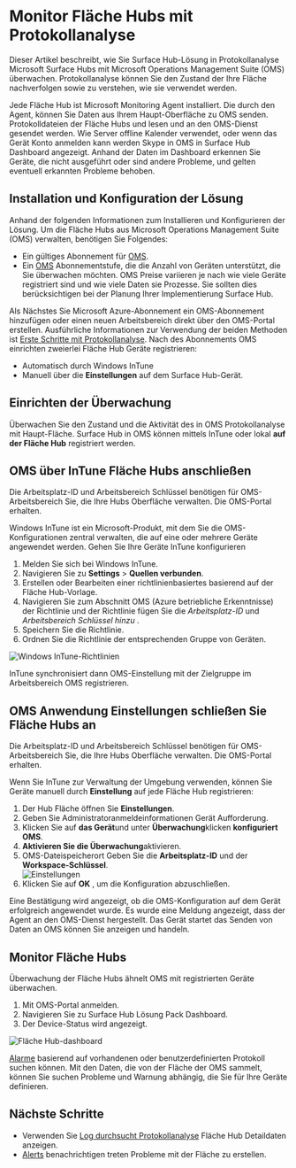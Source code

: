 <properties
    pageTitle="Oberfläche Hubs mit Protokollanalyse überwachen | Microsoft Azure"
    description="Verwenden Sie Fläche Hub-Lösung zu überwachen des Zustands der Fläche Hubs wie sie verwendet werden."
    services="log-analytics"
    documentationCenter=""
    authors="bandersmsft"
    manager="jwhit"
    editor=""/>

<tags
    ms.service="log-analytics"
    ms.workload="na"
    ms.tgt_pltfrm="na"
    ms.devlang="na"
    ms.topic="article"
    ms.date="08/11/2016"
    ms.author="banders"/>

# <a name="monitor-surface-hubs-with-log-analytics"></a>Monitor Fläche Hubs mit Protokollanalyse

Dieser Artikel beschreibt, wie Sie Surface Hub-Lösung in Protokollanalyse Microsoft Surface Hubs mit Microsoft Operations Management Suite (OMS) überwachen. Protokollanalyse können Sie den Zustand der Ihre Fläche nachverfolgen sowie zu verstehen, wie sie verwendet werden.

Jede Fläche Hub ist Microsoft Monitoring Agent installiert. Die durch den Agent, können Sie Daten aus Ihrem Haupt-Oberfläche zu OMS senden. Protokolldateien der Fläche Hubs und lesen und an den OMS-Dienst gesendet werden. Wie Server offline Kalender verwendet, oder wenn das Gerät Konto anmelden kann werden Skype in OMS in Surface Hub Dashboard angezeigt. Anhand der Daten im Dashboard erkennen Sie Geräte, die nicht ausgeführt oder sind andere Probleme, und gelten eventuell erkannten Probleme behoben.


## <a name="installing-and-configuring-the-solution"></a>Installation und Konfiguration der Lösung

Anhand der folgenden Informationen zum Installieren und Konfigurieren der Lösung. Um die Fläche Hubs aus Microsoft Operations Management Suite (OMS) verwalten, benötigen Sie Folgendes:

- Ein gültiges Abonnement für [OMS](http://www.microsoft.com/oms).
- Ein [OMS](https://azure.microsoft.com/pricing/details/log-analytics/) Abonnementstufe, die die Anzahl von Geräten unterstützt, die Sie überwachen möchten. OMS Preise variieren je nach wie viele Geräte registriert sind und wie viele Daten sie Prozesse. Sie sollten dies berücksichtigen bei der Planung Ihrer Implementierung Surface Hub.

Als Nächstes Sie Microsoft Azure-Abonnement ein OMS-Abonnement hinzufügen oder einen neuen Arbeitsbereich direkt über den OMS-Portal erstellen. Ausführliche Informationen zur Verwendung der beiden Methoden ist [Erste Schritte mit Protokollanalyse](log-analytics-get-started.md). Nach des Abonnements OMS einrichten zweierlei Fläche Hub Geräte registrieren:

- Automatisch durch Windows InTune
- Manuell über die **Einstellungen** auf dem Surface Hub-Gerät.

## <a name="set-up-monitoring"></a>Einrichten der Überwachung

Überwachen Sie den Zustand und die Aktivität des in OMS Protokollanalyse mit Haupt-Fläche. Surface Hub in OMS können mittels InTune oder lokal **auf der Fläche Hub** registriert werden.

## <a name="connect-surface-hubs-to-oms-through-intune"></a>OMS über InTune Fläche Hubs anschließen

Die Arbeitsplatz-ID und Arbeitsbereich Schlüssel benötigen für OMS-Arbeitsbereich Sie, die Ihre Hubs Oberfläche verwalten. Die OMS-Portal erhalten.

Windows InTune ist ein Microsoft-Produkt, mit dem Sie die OMS-Konfigurationen zentral verwalten, die auf eine oder mehrere Geräte angewendet werden. Gehen Sie Ihre Geräte InTune konfigurieren

1. Melden Sie sich bei Windows InTune.
2. Navigieren Sie zu **Settings** > **Quellen verbunden**.
3. Erstellen oder Bearbeiten einer richtlinienbasiertes basierend auf der Fläche Hub-Vorlage.
4. Navigieren Sie zum Abschnitt OMS (Azure betriebliche Erkenntnisse) der Richtlinie und der Richtlinie fügen Sie die *Arbeitsplatz-ID* und *Arbeitsbereich Schlüssel hinzu* .
5. Speichern Sie die Richtlinie.
6. Ordnen Sie die Richtlinie der entsprechenden Gruppe von Geräten.

  ![Windows InTune-Richtlinien](./media/log-analytics-surface-hubs/intune.png)

InTune synchronisiert dann OMS-Einstellung mit der Zielgruppe im Arbeitsbereich OMS registrieren.

## <a name="connect-surface-hubs-to-oms-using-the-settings-app"></a>OMS Anwendung Einstellungen schließen Sie Fläche Hubs an

Die Arbeitsplatz-ID und Arbeitsbereich Schlüssel benötigen für OMS-Arbeitsbereich Sie, die Ihre Hubs Oberfläche verwalten. Die OMS-Portal erhalten.

Wenn Sie InTune zur Verwaltung der Umgebung verwenden, können Sie Geräte manuell durch **Einstellung** auf jede Fläche Hub registrieren:

1. Der Hub Fläche öffnen Sie **Einstellungen**.
2. Geben Sie Administratoranmeldeinformationen Gerät Aufforderung.
3. Klicken Sie auf **das Gerät**und unter **Überwachung**klicken **konfiguriert OMS**.
4. **Aktivieren Sie die Überwachung**aktivieren.
6. OMS-Dateispeicherort Geben Sie die **Arbeitsplatz-ID** und der **Workspace-Schlüssel**.  
  ![Einstellungen](./media/log-analytics-surface-hubs/settings.png)
7. Klicken Sie auf **OK** , um die Konfiguration abzuschließen.

Eine Bestätigung wird angezeigt, ob die OMS-Konfiguration auf dem Gerät erfolgreich angewendet wurde. Es wurde eine Meldung angezeigt, dass der Agent an den OMS-Dienst hergestellt. Das Gerät startet das Senden von Daten an OMS können Sie anzeigen und handeln.

## <a name="monitor-surface-hubs"></a>Monitor Fläche Hubs

Überwachung der Fläche Hubs ähnelt OMS mit registrierten Geräte überwachen.

1. Mit OMS-Portal anmelden.
2. Navigieren Sie zu Surface Hub Lösung Pack Dashboard.
3. Der Device-Status wird angezeigt.

  ![Fläche Hub-dashboard](./media/log-analytics-surface-hubs/surface-hub-dashboard.png)

[Alarme](log-analytics-alerts.md) basierend auf vorhandenen oder benutzerdefinierten Protokoll suchen können. Mit den Daten, die von der Fläche der OMS sammelt, können Sie suchen Probleme und Warnung abhängig, die Sie für Ihre Geräte definieren.


## <a name="next-steps"></a>Nächste Schritte

- Verwenden Sie [Log durchsucht Protokollanalyse](log-analytics-log-searches.md) Fläche Hub Detaildaten anzeigen.
- [Alerts](log-analytics-alerts.md) benachrichtigen treten Probleme mit der Fläche zu erstellen.
